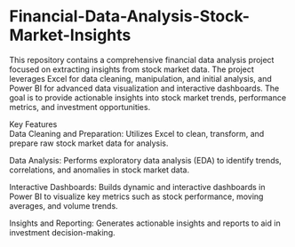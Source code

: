 # Financial-Data-Analysis-Stock-Market-Insights

This repository contains a comprehensive financial data analysis project focused on extracting insights from stock market data. The project leverages Excel for data cleaning, manipulation, and initial analysis, and Power BI for advanced data visualization and interactive dashboards. The goal is to provide actionable insights into stock market trends, performance metrics, and investment opportunities.

Key Features <br>
Data Cleaning and Preparation: Utilizes Excel to clean, transform, and prepare raw stock market data for analysis.

Data Analysis: Performs exploratory data analysis (EDA) to identify trends, correlations, and anomalies in stock market data.

Interactive Dashboards: Builds dynamic and interactive dashboards in Power BI to visualize key metrics such as stock performance, moving averages, and volume trends.

Insights and Reporting: Generates actionable insights and reports to aid in investment decision-making.
